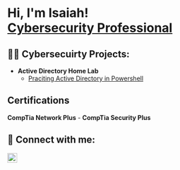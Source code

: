 <h1>Hi, I'm Isaiah! <br/> <a href="https://www.linkedin.com/in/joshmadakor/">Cybersecurity Professional</a> </h1>

<h2>👨‍💻 Cybersecuirty Projects:</h2>

- <b>Active Directory Home Lab</b>
  - [Praciting Active Directory in Powershell](https://github.com/joshmadakor1/Algorithms-Practice)
<h2> Certifications </h2>
<b>CompTia Network Plus</b> 
-
<b>CompTia Security Plus</b>

<h2> 🤳 Connect with me:</h2>

[<img align="left" alt="IsaiahReed | LinkedIn" width="22px" src="https://cdn.jsdelivr.net/npm/simple-icons@v3/icons/linkedin.svg" />][Linkedin]

[linkedin]: linkedin.com/in/isaiah-reed-0b7815181
<!--


- 🔭 I’m currently working on ...
- 🌱 I’m currently learning ...
- 👯 I’m looking to collaborate on ...
- 🤔 I’m looking for help with ...
- 💬 Ask me about ...
- 📫 How to reach me: ...
- 😄 Pronouns: ...
- ⚡ Fun fact: ...
-->
